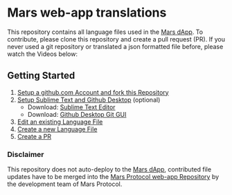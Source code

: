# Mars web-app translations
This repository contains all language files used in the [Mars dApp](https://app.marsprotocol.io "Mars Protocol"). To contribute, please clone this repository and create a pull request (PR). If you never used a git repository or translated a json formatted file before, please watch the Videos below:

## Getting Started
1. [Setup a github.com Account and fork this Repository](https://www.google.com "Setup a github.com Account and fork this Repository")
2. [Setup Sublime Text and Github Desktop](https://www.google.com "Setup Source Tree and Sublime Text") (optional)
      * Download: [Sublime Text Editor](https://www.sublimetext.com/ "Sublime Text Editor")
      * Download: [Github Desktop Git GUI](https://desktop.github.com/ "Github Desktop Git GUI")
3. [Edit an existing Language File](https://www.google.com "Edit an existing Language File")
4. [Create a new Language File](https://www.google.com "Create a new Language File")
5. [Create a PR](https://www.google.com "Create a PR")

### Disclaimer
This repository does not auto-deploy to the [Mars dApp](https://app.marsprotocol.io "Mars Protocol"), contributed file updates have to be merged into the [Mars Protocol web-app Repository](https://github.com/mars-protocol/web-app) by the development team of Mars Protocol.
